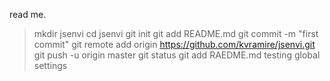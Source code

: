 read me.
>mkdir jsenvi
>cd jsenvi
>git init
>git add README.md
>git commit -m "first commit"
>git remote add origin https://github.com/kvramire/jsenvi.git
>git push -u origin master
>git status
>git add RAEDME.md
testing global settings